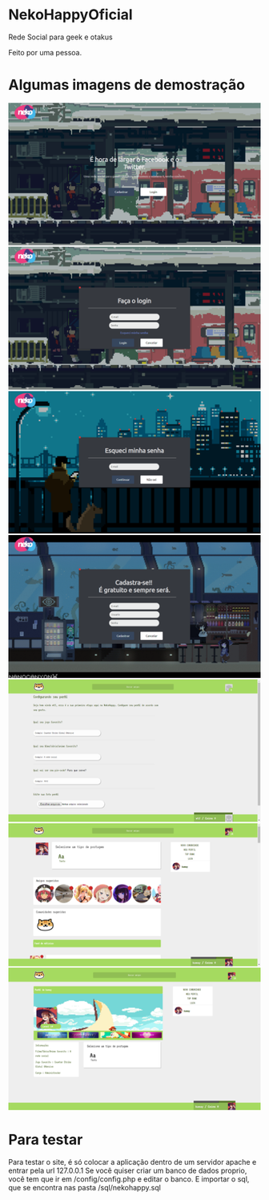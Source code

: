 # NekoHappyOficial
Rede Social para geek e otakus

Feito por uma pessoa.

# Algumas imagens de demostração

![alt text](https://raw.githubusercontent.com/kaway404/NekoHappyOficial/master/demo/1.png)
![alt text](https://raw.githubusercontent.com/kaway404/NekoHappyOficial/master/demo/2.png)
![alt text](https://raw.githubusercontent.com/kaway404/NekoHappyOficial/master/demo/3.png)
![alt text](https://raw.githubusercontent.com/kaway404/NekoHappyOficial/master/demo/4.png)
![alt text](https://raw.githubusercontent.com/kaway404/NekoHappyOficial/master/demo/5.png)
![alt text](https://raw.githubusercontent.com/kaway404/NekoHappyOficial/master/demo/7.png)
![alt text](https://raw.githubusercontent.com/kaway404/NekoHappyOficial/master/demo/8.png)

# Para testar
Para testar o site, é só colocar a aplicação dentro de um servidor apache e entrar pela url 127.0.0.1
Se você quiser criar um banco de dados proprio, você tem que ir em /config/config.php e editar o banco.
E importar o sql, que se encontra nas pasta /sql/nekohappy.sql

